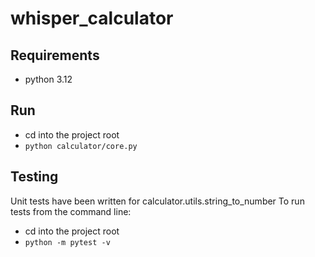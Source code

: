 # whisper_calculator


## Requirements
- python 3.12

## Run
- cd into the project root
- `python calculator/core.py`

## Testing
Unit tests have been written for calculator.utils.string_to_number
To run tests from the command line:
- cd into the project root
- `python -m pytest -v`
